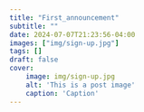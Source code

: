 ```yaml
---
title: "First_announcement"
subtitle: ""
date: 2024-07-07T21:23:56-04:00
images: ["img/sign-up.jpg"]
tags: []
draft: false
cover:
    image: img/sign-up.jpg
    alt: 'This is a post image'
    caption: 'Caption'
---
```

